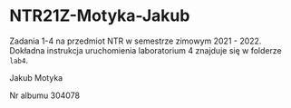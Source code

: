 # NTR21Z-Motyka-Jakub

Zadania 1-4 na przedmiot NTR w semestrze zimowym 2021 - 2022.
Dokładna instrukcja uruchomienia laboratorium 4 znajduje się w folderze `lab4`.

Jakub Motyka

Nr albumu 304078
